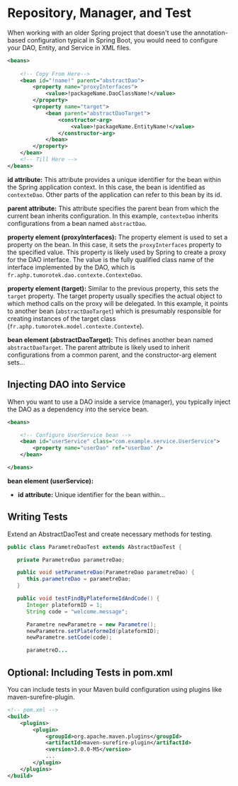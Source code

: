 # Repository, Manager, and Test

When working with an older Spring project that doesn't use the annotation-based configuration typical in Spring Boot, you would need to configure your DAO, Entity, and Service in XML files.

```xml
<beans>
 
    <!-- Copy From Here-->
    <bean id="!name!" parent="abstractDao">
        <property name="proxyInterfaces">
            <value>!packageName.DaoClassName!</value>
        </property>
        <property name="target">
            <bean parent="abstractDaoTarget">
                <constructor-arg>
                    <value>!packageName.EntityName!</value>
                </constructor-arg>
            </bean>
        </property>
    </bean>
    <!-- Till Here -->
</beans>
```

**id attribute:** This attribute provides a unique identifier for the bean within the Spring application context. In this case, the bean is identified as `contexteDao`. Other parts of the application can refer to this bean by its id.

**parent attribute:** This attribute specifies the parent bean from which the current bean inherits configuration. In this example, `contexteDao` inherits configurations from a bean named `abstractDao`.

**property element (proxyInterfaces):** The property element is used to set a property on the bean. In this case, it sets the `proxyInterfaces` property to the specified value. This property is likely used by Spring to create a proxy for the DAO interface. The value is the fully qualified class name of the interface implemented by the DAO, which is `fr.aphp.tumorotek.dao.contexte.ContexteDao`.

**property element (target):** Similar to the previous property, this sets the `target` property. The target property usually specifies the actual object to which method calls on the proxy will be delegated. In this example, it points to another bean (`abstractDaoTarget`) which is presumably responsible for creating instances of the target class (`fr.aphp.tumorotek.model.contexte.Contexte`).

**bean element (abstractDaoTarget):** This defines another bean named `abstractDaoTarget`. The parent attribute is likely used to inherit configurations from a common parent, and the constructor-arg element sets...

## Injecting DAO into Service

When you want to use a DAO inside a service (manager), you typically inject the DAO as a dependency into the service bean.

```xml
<beans>

    <!-- Configure UserService bean -->
    <bean id="userService" class="com.example.service.UserService">
        <property name="userDao" ref="userDao" />
    </bean>

</beans>
```

**bean element (userService):**
- **id attribute:** Unique identifier for the bean within...

## Writing Tests

Extend an AbstractDaoTest and create necessary methods for testing.

```java
public class ParametreDaoTest extends AbstractDaoTest {

   private ParametreDao parametreDao;

   public void setParametreDao(ParametreDao parametreDao) {
      this.parametreDao = parametreDao;
   }

   public void testFindByPlateformeIdAndCode() {
      Integer plateformID = 1;
      String code = "welcome.message";

      Parametre newParametre = new Parametre();
      newParametre.setPlateformeId(plateformID);
      newParametre.setCode(code);

      parametreD...
```

## Optional: Including Tests in pom.xml

You can include tests in your Maven build configuration using plugins like maven-surefire-plugin.

```xml
<!-- pom.xml -->
<build>
    <plugins>
        <plugin>
            <groupId>org.apache.maven.plugins</groupId>
            <artifactId>maven-surefire-plugin</artifactId>
            <version>3.0.0-M5</version>
            ...
        </plugin>
    </plugins>
</build>

